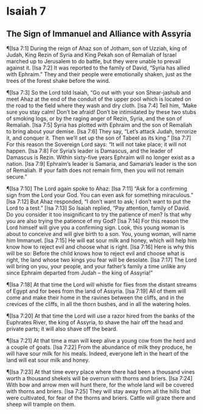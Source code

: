 # Isaiah 7

## The Sign of Immanuel and Alliance with Assyria
¶[Isa 7:1] During the reign of Ahaz son of Jotham, son of Uzziah, king of Judah, King Rezin of Syria and King Pekah son of Remaliah of Israel marched up to Jerusalem to do battle, but they were unable to prevail against it.
[Isa 7:2] It was reported to the family of David, “Syria has allied with Ephraim.” They and their people were emotionally shaken, just as the trees of the forest shake before the wind.

¶[Isa 7:3] So the Lord told Isaiah, “Go out with your son Shear-jashub and meet Ahaz at the end of the conduit of the upper pool which is located on the road to the field where they wash and dry cloth.
[Isa 7:4] Tell him, ‘Make sure you stay calm! Don’t be afraid! Don’t be intimidated by these two stubs of smoking logs, or by the raging anger of Rezin, Syria, and the son of Remaliah.
[Isa 7:5] Syria has plotted with Ephraim and the son of Remaliah to bring about your demise.
[Isa 7:6] They say, “Let’s attack Judah, terrorize it, and conquer it. Then we’ll set up the son of Tabeel as its king.”
[Isa 7:7] For this reason the Sovereign Lord says: “It will not take place; it will not happen.
[Isa 7:8] For Syria’s leader is Damascus, and the leader of Damascus is Rezin. Within sixty-five years Ephraim will no longer exist as a nation.
[Isa 7:9] Ephraim’s leader is Samaria, and Samaria’s leader is the son of Remaliah. If your faith does not remain firm, then you will not remain secure.”

¶[Isa 7:10] The Lord again spoke to Ahaz:
[Isa 7:11] “Ask for a confirming sign from the Lord your God. You can even ask for something miraculous.”
[Isa 7:12] But Ahaz responded, “I don’t want to ask; I don’t want to put the Lord to a test.”
[Isa 7:13] So Isaiah replied, “Pay attention, family of David. Do you consider it too insignificant to try the patience of men? Is that why you are also trying the patience of my God?
[Isa 7:14] For this reason the Lord himself will give you a confirming sign. Look, this young woman is about to conceive and will give birth to a son. You, young woman, will name him Immanuel.
[Isa 7:15] He will eat sour milk and honey, which will help him know how to reject evil and choose what is right.
[Isa 7:16] Here is why this will be so: Before the child knows how to reject evil and choose what is right, the land whose two kings you fear will be desolate.
[Isa 7:17] The Lord will bring on you, your people, and your father’s family a time unlike any since Ephraim departed from Judah – the king of Assyria!”

¶[Isa 7:18] At that time the Lord will whistle for flies from the distant streams of Egypt and for bees from the land of Assyria.
[Isa 7:19] All of them will come and make their home in the ravines between the cliffs, and in the crevices of the cliffs, in all the thorn bushes, and in all the watering holes.

¶[Isa 7:20] At that time the Lord will use a razor hired from the banks of the Euphrates River, the king of Assyria, to shave the hair off the head and private parts; it will also shave off the beard.

¶[Isa 7:21] At that time a man will keep alive a young cow from the herd and a couple of goats.
[Isa 7:22] From the abundance of milk they produce, he will have sour milk for his meals. Indeed, everyone left in the heart of the land will eat sour milk and honey.

¶[Isa 7:23] At that time every place where there had been a thousand vines worth a thousand shekels will be overrun with thorns and briers.
[Isa 7:24] With bow and arrow men will hunt there, for the whole land will be covered with thorns and briers.
[Isa 7:25] They will stay away from all the hills that were cultivated, for fear of the thorns and briers. Cattle will graze there and sheep will trample on them.
